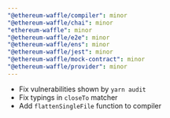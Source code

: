 ```yaml
---
"@ethereum-waffle/compiler": minor
"@ethereum-waffle/chai": minor
"ethereum-waffle": minor
"@ethereum-waffle/e2e": minor
"@ethereum-waffle/ens": minor
"@ethereum-waffle/jest": minor
"@ethereum-waffle/mock-contract": minor
"@ethereum-waffle/provider": minor
---
```


- Fix vulnerabilities shown by `yarn audit`
- Fix typings in `closeTo` matcher
- Add `flattenSingleFile` function to compiler
